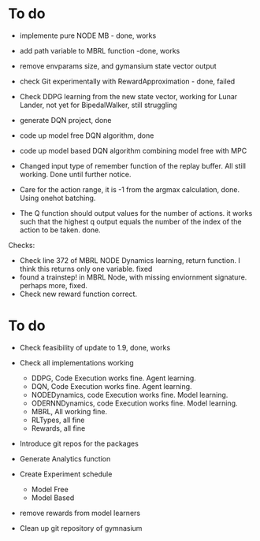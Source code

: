 # To do

- implemente pure NODE MB - done, works
- add path variable to MBRL function -done, works
- remove envparams size, and gymansium state vector output
- check Git experimentally with RewardApproximation - done, failed
- Check DDPG learning from the new state vector, working for Lunar Lander, not yet for BipedalWalker, still struggling


- generate DQN project, done
- code up model free DQN algorithm, done
- code up model based DQN algorithm combining model free with MPC
- Changed input type of remember function of the replay buffer. All still working. Done until further notice. 
- Care for the action range, it is -1 from the argmax calculation, done. Using onehot batching.  
- The Q function should output values for the number of actions. it works such that the highest q output equals the number of the index of the action to be taken. done.


Checks:

- Check line 372 of MBRL NODE Dynamics learning, return function. I think this returns only one variable. fixed
- found a trainstep! in MBRL Node, with missing enviornment signature. perhaps more, fixed.
- Check new reward function correct.


# To do

- Check feasibility of update to 1.9, done, works
- Check all implementations working
  - DDPG, Code Execution works fine. Agent learning. 
  - DQN, Code Execution works fine. Agent learning.
  - NODEDynamics, code Execution works fine. Model learning.
  - ODERNNDynamics, code Execution works fine. Model learning.
  - MBRL, All working fine.
  - RLTypes, all fine
  - Rewards, all fine
- Introduce git repos for the packages
- Generate Analytics function
- Create Experiment schedule
    - Model Free
    - Model Based

- remove rewards from model learners
- Clean up git repository of gymnasium
